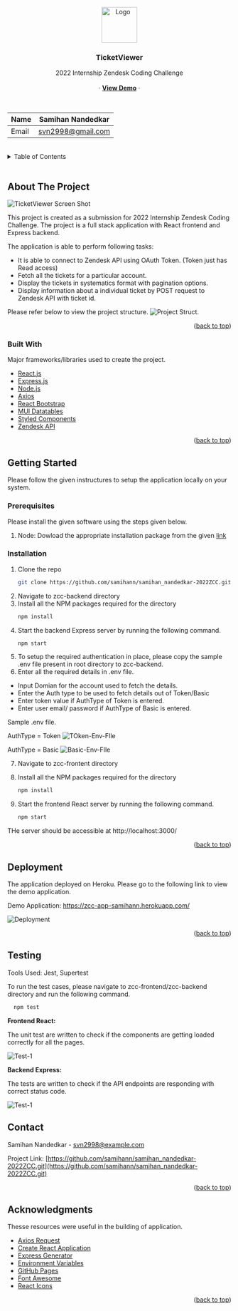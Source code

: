 <div id="top"></div>

<!-- PROJECT LOGO -->
<br />
<div align="center">
  <a>
    <img src="docs/images/logo.png" alt="Logo" width="80" height="80">
  </a>

  <h3 align="center">TicketViewer</h3>

  <p align="center">
    2022 Internship Zendesk Coding Challenge
    <br />
    <br />
    ·
    <a href="https://zcc-app-samihann.herokuapp.com/"><strong>View Demo</strong></a>
    ·
  </p>
</div>

<br/>

| Name        | Samihan Nandedkar|
| ------------- |:-------------:| 
| Email     | svn2998@gmail.com |

<br/>

<!-- TABLE OF CONTENTS -->
<details>
  <summary>Table of Contents</summary>
  <ol>
    <li>
      <a href="#about-the-project">About The Project</a>
      <ul>
        <li><a href="#built-with">Built With</a></li>
      </ul>
    </li>
    <li>
      <a href="#getting-started">Getting Started</a>
      <ul>
        <li><a href="#prerequisites">Prerequisites</a></li>
        <li><a href="#installation">Installation</a></li>
      </ul>
    </li>
    <li><a href="#deployment">Deployment</a></li>
    <li><a href="#testing">Testing</a></li>
    <li><a href="#contact">Contact</a></li>
    <li><a href="#acknowledgments">Acknowledgments</a></li>
  </ol>
</details>

<br/>

<!-- ABOUT THE PROJECT -->
## About The Project

![TicketViewer Screen Shot](docs/images/screenshot1.png)

This project is created as a submission for 2022 Internship Zendesk Coding Challenge. The project is a full stack application with React frontend and Express backend. 

The application is able to perform following tasks:
* It is able to connect to Zendesk API using OAuth Token. (Token just has Read access)
* Fetch all the tickets for a particular account.
* Display the tickets in systematics format with pagination options.
* Display information about a individual ticket by POST request to Zendesk API with ticket id.

Please refer below to view the project structure. 
![Project Struct.](docs/images/structure.png)

<p align="right">(<a href="#top">back to top</a>)</p>



### Built With

Major frameworks/libraries used to create the project. 

* [React.js](https://reactjs.org/)
* [Express.js](https://expressjs.com/)
* [Node.js](https://nodejs.org/en/)
* [Axios](https://axios-http.com/docs/intro)
* [React Bootstrap](https://react-bootstrap.github.io/)
* [MUI Datatables](https://github.com/gregnb/mui-datatables)
* [Styled Components](https://styled-components.com/)
* [Zendesk API](https://developer.zendesk.com/api-reference/)

<p align="right">(<a href="#top">back to top</a>)</p>



<!-- GETTING STARTED -->
## Getting Started

Please follow the given instructures to setup the application locally on your system.

### Prerequisites

Please install the given software using the steps given below. 
1. Node: Dowload the appropriate installation package from the given [link](https://nodejs.org/en/download/)

### Installation

1. Clone the repo
   ```sh
   git clone https://github.com/samihann/samihan_nandedkar-2022ZCC.git
   ```
2. Navigate to zcc-backend directory
3. Install all the NPM packages required for the directory
   ```sh
   npm install
   ```
4. Start the backend Express server by running the following command.
   ```sh
   npm start
   ```
5. To setup the required authentication in place, please copy the sample .env file present in root directory to zcc-backend. 
6. Enter all the required details in .env file.
  * Input Domian for the account used to fetch the details. 
  * Enter the Auth type to be used to fetch details out of Token/Basic
  * Enter token value if AuthType of Token is entered. 
  * Enter user email/ password if AuthType of Basic is entered. 

  Sample .env file. 
  
  AuthType = Token
 ![TOken-Env-FIle](docs/images/envtest1.png)

 AuthType = Basic
 ![Basic-Env-FIle](docs/images/envtest2.png)

7. Navigate to zcc-frontent directory
8. Install all the NPM packages required for the directory

   ```sh
   npm install
   ```
8. Start the frontend React server by running the following command.

   ```sh
   npm start
   ```

THe server should be accessible at http://localhost:3000/
<p align="right">(<a href="#top">back to top</a>)</p>

<!-- Deployment -->
## Deployment

The application deployed on Heroku. 
Please go to the following link to view the demo application. 

Demo Application: https://zcc-app-samihann.herokuapp.com/

![Deployment](/docs/images/deployment.png)
<p align="right">(<a href="#top">back to top</a>)</p>


## Testing

Tools Used: Jest, Supertest

To run the test cases, please navigate to zcc-frontend/zcc-backend directory and run the following command. 

 ```sh
   npm test
 ```

**Frontend React:**

The unit test are written to check if the components are getting loaded correctly for all the pages. 

![Test-1](docs/images/test1.png)

**Backend Express:**

The tests are written to check if the API endpoints are responding with correct status code. 

![Test-1](docs/images/test2.png)



<!-- CONTACT -->
## Contact

Samihan Nandedkar - svn2998@example.com

Project Link: [https://github.com/samihann/samihan_nandedkar-2022ZCC.git](https://github.com/samihann/samihan_nandedkar-2022ZCC.git)

<p align="right">(<a href="#top">back to top</a>)</p>



<!-- ACKNOWLEDGMENTS -->
## Acknowledgments

Thesse resources were useful in the building of application. 

* [Axios Request](https://masteringjs.io/tutorials/axios/basic_auth)
* [Create React Application](https://reactjs.org/docs/create-a-new-react-app.html)
* [Express Generator](https://expressjs.com/en/starter/generator.html)
* [Environment Variables](https://stackoverflow.com/questions/48605484/environment-variables-env-in-node-js-express?rq=1)
* [GitHub Pages](https://pages.github.com)
* [Font Awesome](https://fontawesome.com)
* [React Icons](https://react-icons.github.io/react-icons/search)

<p align="right">(<a href="#top">back to top</a>)</p>





